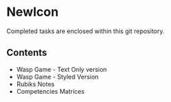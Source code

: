 # NewIcon
Completed tasks are enclosed within this git repository.

## Contents
- Wasp Game - Text Only version
- Wasp Game - Styled Version
- Rubiks Notes
- Competencies Matrices

